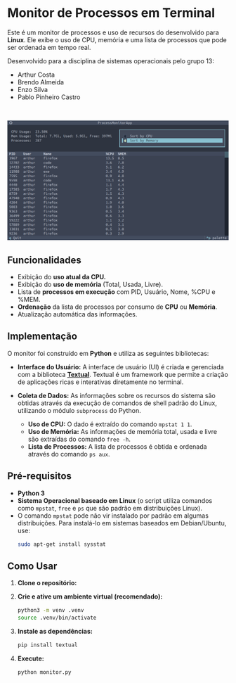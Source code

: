 # Monitor de Processos em Terminal

Este é um monitor de processos e uso de recursos do desenvolvido para **Linux**. Ele exibe o uso de CPU, memória e uma lista de processos que pode ser ordenada em tempo real.  

Desenvolvido para a disciplina de sistemas operacionais pelo grupo 13:
- Arthur Costa
- Brendo Almeida
- Enzo Silva
- Pablo Pinheiro Castro

<br/>

![image](image.png)

## Funcionalidades

- Exibição do **uso atual da CPU.**
- Exibição do **uso de memória** (Total, Usada, Livre).
- Lista de **processos em execução** com PID, Usuário, Nome, %CPU e %MEM.
- **Ordenação** da lista de processos por consumo de **CPU** ou **Memória**.
- Atualização automática das informações.

## Implementação

O monitor foi construído em **Python** e utiliza as seguintes bibliotecas:

-   **Interface do Usuário:** A interface de usuário (UI) é criada e gerenciada com a biblioteca **[Textual](https://textual.textualize.io/)**. Textual é um framework que permite a criação de aplicações ricas e interativas diretamente no terminal.

-   **Coleta de Dados:** As informações sobre os recursos do sistema são obtidas através da execução de comandos de shell padrão do Linux, utilizando o módulo `subprocess` do Python.
    -   **Uso de CPU:** O dado é extraído do comando `mpstat 1 1`.
    -   **Uso de Memória:** As informações de memória total, usada e livre são extraídas do comando `free -h`.
    -   **Lista de Processos:** A lista de processos é obtida e ordenada através do comando `ps aux`.

## Pré-requisitos

- **Python 3**
- **Sistema Operacional baseado em Linux** (o script utiliza comandos como `mpstat`, `free` e `ps` que são padrão em distribuições Linux).
- O comando `mpstat` pode não vir instalado por padrão em algumas distribuições. Para instalá-lo em sistemas baseados em Debian/Ubuntu, use:
  ```bash
  sudo apt-get install sysstat
  ```

## Como Usar

1.  **Clone o repositório:**

2.  **Crie e ative um ambiente virtual (recomendado):**
    ```bash
    python3 -m venv .venv
    source .venv/bin/activate
    ```

3.  **Instale as dependências:**
    ```bash
    pip install textual
    ```

4.  **Execute:**
    ```bash
    python monitor.py
    ```
